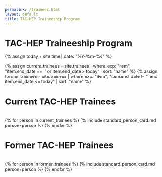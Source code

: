 ```yaml
---
permalink: /trainees.html
layout: default
title: TAC-HEP Traineeship Program
---
```


# TAC-HEP Traineeship Program

{% assign today = site.time | date: "%Y-%m-%d" %}

{% assign current_trainees = site.trainees | where_exp: "item", "item.end_date == '' or item.end_date > today" | sort: "name" %}
{% assign former_trainees = site.trainees | where_exp: "item", "item.end_date != '' and item.end_date <= today" | sort: "name" %}

<h1>Current TAC-HEP Trainees</h1><br>

<div class="container-fluid">
  <div class="row">
    {% for person in current_trainees %}
      {% include standard_person_card.md person=person %}
    {% endfor %}
  </div>
</div>

<h1>Former TAC-HEP Trainees</h1><br>

<div class="container-fluid">
  <div class="row">
    {% for person in former_trainees %}
      {% include standard_person_card.md person=person %}
    {% endfor %}
  </div>
</div>
